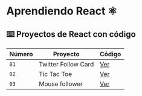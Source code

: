 # Aprendiendo React ⚛️

## ⌨️ Proyectos de React con código

| Número | Proyecto | Código |
| --- | --- | --- | 
| `01` | Twitter Follow Card | [Ver](projects/01-twitter-follow-card) 
| `02` | Tic Tac Toe | [Ver](projects/02-tic-tac-toe) 
| `03` | Mouse follower | [Ver](projects/03-mouse-follower) 
